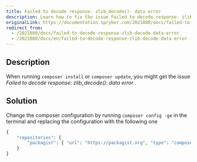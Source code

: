 ```yaml
---
title: Failed to decode response- zlib_decode()- data error
description: Learn how to fix the issue Failed to decode response- zlib_decode()- data error
originalLink: https://documentation.spryker.com/2021080/docs/failed-to-decode-response-zlib-decode-data-error
redirect_from:
  - /2021080/docs/failed-to-decode-response-zlib-decode-data-error
  - /2021080/docs/en/failed-to-decode-response-zlib-decode-data-error
---
```


## Description
When running `composer install` or `composer update`, you might get the issue *Failed to decode response: zlib_decode(): data error* .

## Solution
Change the composer configuration by running `composer config -ge` in the terminal and replacing the configuration with the following one

```php
{
    "repositories": {
        "packagist": { "url": "https://packagist.org", "type": "composer" }
    }
}
```
